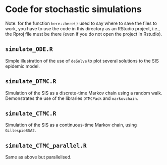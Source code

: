 # Code for stochastic simulations

Note: for the function `here::here()` used to say where to save the files to work, you have to use the code in this directory as an RStudio project, i.e., the Rproj file must be there (even if you do not open the project in Rstudio).

## `simulate_ODE.R`
Simple illustration of the use of `deSolve` to plot several solutions to the SIS epidemic model.

## `simulate_DTMC.R`
Simulation of the SIS as a discrete-time Markov chain using a random walk. Demonstrates the use of the libraries `DTMCPack` and `markovchain`.

## `simulate_CTMC.R`
Simulation of the SIS as a continuous-time Markov chain, using `GillespieSSA2`.

## `simulate_CTMC_parallel.R`
Same as above but parallelised.